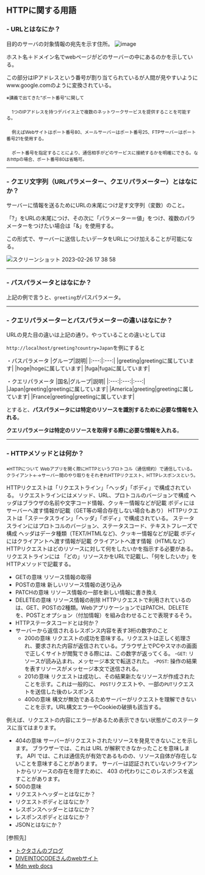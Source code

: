 ## HTTPに関する用語

### - URLとはなにか？

  目的のサーバの対象情報の宛先を示す住所。
  ![image](https://user-images.githubusercontent.com/123845484/221398907-9d0a734b-1e56-43c8-b57c-5e827594d99c.png)
  
  ホスト名＋ドメイン名でwebページがどのサーバーの中にあるのかを示している。
  
  この部分はIPアドレスという番号が割り当てられているが人間が見やすいようにwww.google.comのように変換されている。
  
  <sub>※講義で出てきた”ポート番号”に関して</sub>
  
  　<sub>1つのIPアドレスを持つデバイス上で複数のネットワークサービスを提供することを可能する。</sub>
  
  　<sub>例えばWebサイトはポート番号80、メールサーバーはポート番号25、FTPサーバーはポート番号21を使用する。</sub>
   
  　<sub>ポート番号を指定することにより、通信相手がどのサービスに接続するかを明確にできる。なおhttpの場合、ポート番号80は省略可。</sub>

---
### - クエリ文字列（URLパラメーター、クエリパラメーター）とはなにか？

  サーバーに情報を送るためにURLの末尾につけ足す文字列（変数）のこと。

  「?」をURLの末尾につけ、その次に「パラメーター＝値」をつけ、複数のパラメーターをつけたい場合は「&」を使用する。
  
  この形式で、サーバーに送信したいデータをURLにつけ加えることが可能になる。
  
  ![スクリーンショット 2023-02-26 17 38 58](https://user-images.githubusercontent.com/123845484/221400631-6569ac38-0173-419c-ad4c-39c5948591e0.png)

---
### - パスパラメータとはなにか？

  上記の例で言うと、`greeting`がパスパラメータ。

---
### - クエリパラメーターとパスパラメーターの違いはなにか？

  URLの見た目の違いは上記の通り。やっていることの違いとしては
  
  `http://localhost/greeting?country=Japan`を例にすると
  
 ・パスパラメータ
 |グループ|説明|
 |:---:|:---:|
 |greeting|greetingに属しています|
 |hoge|hogeに属しています|
 |fuga|fugaに属しています|
 
 ・クエリパラメータ
 |国名|グループ|説明|
 |:---:|:---:|:---:|
 |Japan|greeting|greetingに属しています|
 |America|greeting|greetingに属しています|
 |France|greeting|greetingに属しています|
 
 とすると、**パスパラメータには特定のリソースを識別するために必要な情報を入れる**。
 
 **クエリパラメータは特定のリソースを取得する際に必要な情報を入れる**。
 
 ---
### - HTTPメソッドとは何か？

<sub>※HTTPについて</sub>
<sub>Webアプリを開く際にHTTPというプロトコル（通信規約）で通信している。</sub>
<sub>クライアント←→サーバー間のやり取りをそれぞれHTTPリクエスト、HTTPレスポンスという。</sub>

HTTPリクエストは「リクエストライン」「ヘッダ」「ボディ」で構成されている。
リクエストラインにはメソッド、URL、プロトコルのバージョンで構成
ヘッダはブラウザの名前や文字コード情報、クッキー情報などが記載
ボディにはサーバーへ渡す情報が記載（GET等の場合存在しない場合もあり）
HTTPリクエストは「ステータスライン」「ヘッダ」「ボディ」で構成されている。
ステータスラインにはプロトコルのバージョン、ステータスコード、テキストフレーズで構成
ヘッダはデータ種類（TEXT/HTMLなど)、クッキー情報などが記載
ボディにはクライアントへ渡す情報が記載
クライアントへ渡す情報（HTMLなど）
HTTPリクエストはどのリソースに対して何をしたいかを指示する必要がある。リクエストラインには
「どの」リソースかをURLで記載し、「何をしたいか」をHTTPメソッドで記載する。
  
  - GETの意味
  リソース情報の取得
  - POSTの意味
  新しいリソース情報の送り込み
  - PATCHの意味
  リソース情報の一部を新しい情報に書き換え
  - DELETEの意味
  リソース情報の削除
  HTTPリクエストで利用されているのは、GET、POSTの2種類。WebアプリケーションではPATCH、DELETEを、POSTとオプション（付加情報）を組み合わせることで表現するそう。
- HTTPステータスコードとは何か？
- サーバーから返信されるレスポンス内容を表す3桁の数字のこと
  - 200の意味
  リクエストの成功を意味する。リクエストは正しく処理され、要求された内容が返信されている。ブラウザ上でPCやスマホの画面で正しくサイトが閲覧できる際には、この数字が返ってくる。
  -`GET`: リソースが読み込まれ、メッセージ本文で転送された。
  -`POST`: 操作の結果を表すリソースがメッセージ本文で送信される。
  - 201の意味
  リクエストは成功し、その結果新たなリソースが作成されたことを示す。これは一般的に、 `POST`リクエストや、一部の`PUT`リクエストを送信した後のレスポンス
  - 400の意味
  構文が無効であるためサーバーがリクエストを理解できないことを示す。URL構文エラーやCookieの破損も該当する。

例えば、リクエストの内容にエラーがあるため表示できない状態がこのステータスに当てはまります。


  - 404の意味
  サーバーがリクエストされたリソースを発見できないことを示します。 ブラウザーでは、これは URL が解釈できなかったことを意味します。 API では、これは通信先が有効であるものの、リソース自体が存在しないことを意味することがあります。 サーバーは認証されていないクライアントからリソースの存在を隠すために、 403 の代わりにこのレスポンスを返すことがあります。
  - 500の意味
- リクエストヘッダーとはなにか？
- リクエストボディとはなにか？
- レスポンスヘッダーとはなにか？
- レスポンスボディとはなにか？
- JSONとはなにか？

 [参照先]　
   - [トクタさんのブログ](https://blog.senseshare.jp/url-basic.html)
   - [DIVEINTOCODEさんのwebサイト](https://diveintocode.jp/blogs/Technology/depUrlHttpMethod)
   - [Mdn web docs](https://developer.mozilla.org/ja/docs/Web/HTTP/Status)
　　　　　　
　　　　　　
